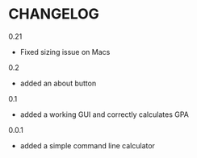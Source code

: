 CHANGELOG
==========

0.21
- Fixed sizing issue on Macs

0.2
- added an about button

0.1
- added a working GUI and correctly calculates GPA

0.0.1
- added a simple command line calculator

